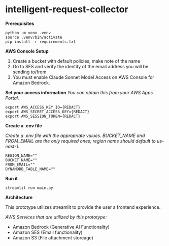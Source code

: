 # intelligent-request-collector

**Prerequisites**
```
python -m venv .venv
source .venv/bin/activate 
pip install -r requirements.txt
```

**AWS Console Setup**
1) Create a bucket with default policies, make note of the name
2) Go to SES and verify the identity of the email address you will be sending to/from
3) You must enable Claude Sonnet Model Access on AWS Console for Amazon Bedrock.

**Set your access information**
_You can obtain this from your AWS Apps Portal._
```
export AWS_ACCESS_KEY_ID={REDACT}
export AWS_SECRET_ACCESS_KEY={REDACT}
export AWS_SESSION_TOKEN={REDACT}
```

**Create a .env file**

_Create a .env file with the appropriate values. BUCKET_NAME and FROM_EMAIL are the only required ones; region name should default to us-east-1._
```
REGION_NAME=""
BUCKET_NAME=""
FROM_EMAIL=""
DYNAMODB_TABLE_NAME=""
```

**Run it**

`streamlit run main.py`


**Architecture**

This prototype utilizes streamlit to provide the user a frontend experience.

_AWS Services that are utilized by this prototype:_
* Amazon Bedrock (Generative AI Functionality)
* Amazon SES (Email functionality)
* Amazon S3 (File attachment storeage)